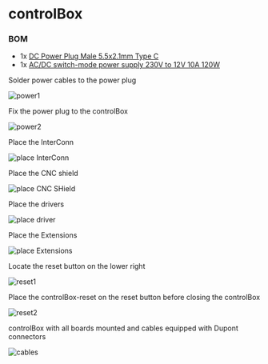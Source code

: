# controlBox

### BOM
* 1x [DC Power Plug Male 5.5x2.1mm Type C](https://www.aliexpress.com/item/1005003324016159.html)
* 1x [AC/DC switch-mode power supply 230V to 12V 10A 120W](https://www.ebay.de/itm/386404788570)

Solder power cables to the power plug

![power1](/controlBox/power1.jpg)

Fix the power plug to the controlBox

![power2](/controlBox/power2.jpg)

Place the InterConn

![place InterConn](/controlBox/place%20InterConn.jpg)

Place the CNC shield

![place CNC SHield](/controlBox/place%20CNC%20SHield.jpg)

Place the drivers

![place driver](/controlBox/place%20driver.jpg)

Place the Extensions

![place Extensions](/controlBox/place%20Extensions.jpg)

Locate the reset button on the lower right

![reset1](/controlBox/reset1.jpg)

Place the controlBox-reset on the reset button before closing the controlBox

![reset2](/controlBox/reset2.jpg)

controlBox with all boards mounted and cables equipped with Dupont connectors

![cables](/controlBox/cables.jpg)
